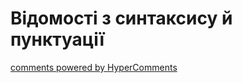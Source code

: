 <div id="hypercomments_widget" class="js-hypercomments-widget invisible"></div>

# Відомості  з синтаксису й пунктуації

<div class="js-hypercomments-container">
<a href="http://hypercomments.com" class="hc-link" title="comments widget">comments powered by HyperComments</a>
</div>